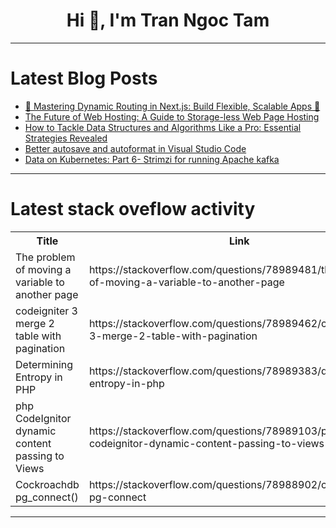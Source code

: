<h1 align="center">Hi 👋, I'm Tran Ngoc Tam</h1>

---

# Latest Blog Posts 
<!-- BLOG-POST-LIST:START -->
- [🎨 Mastering Dynamic Routing in Next.js: Build Flexible, Scalable Apps 🚀](https://dev.to/hamzakhan/mastering-dynamic-routing-in-nextjs-build-flexible-scalable-apps-ng1)
- [The Future of Web Hosting: A Guide to Storage-less Web Page Hosting](https://dev.to/imabutahersiddik/the-future-of-web-hosting-a-guide-to-storage-less-web-page-hosting-1095)
- [How to Tackle Data Structures and Algorithms Like a Pro: Essential Strategies Revealed](https://dev.to/jhk_info/how-to-tackle-data-structures-and-algorithms-like-a-pro-essential-strategies-revealed-2gl)
- [Better autosave and autoformat in Visual Studio Code](https://dev.to/sapegin/better-autosave-and-autoformat-in-visual-studio-code-1lf2)
- [Data on Kubernetes: Part 6- Strimzi for running Apache kafka](https://dev.to/aws-builders/data-on-kubernetes-part-6-strimzi-for-running-apache-kafka-100i)
<!-- BLOG-POST-LIST:END -->

---

# Latest stack oveflow activity
<table>
  <tr><th>Title</th><th>Link</th></tr>
  <!-- STACKOVERFLOW:START --><tr><td>The problem of moving a variable to another page</td><td>https://stackoverflow.com/questions/78989481/the-problem-of-moving-a-variable-to-another-page</td></tr><tr><td>codeigniter 3 merge 2 table with pagination</td><td>https://stackoverflow.com/questions/78989462/codeigniter-3-merge-2-table-with-pagination</td></tr><tr><td>Determining Entropy in PHP</td><td>https://stackoverflow.com/questions/78989383/determining-entropy-in-php</td></tr><tr><td>php CodeIgnitor dynamic content passing to Views</td><td>https://stackoverflow.com/questions/78989103/php-codeignitor-dynamic-content-passing-to-views</td></tr><tr><td>Cockroachdb pg_connect&lpar;&rpar;</td><td>https://stackoverflow.com/questions/78988902/cockroachdb-pg-connect</td></tr><!-- STACKOVERFLOW:END -->
</table>

---


